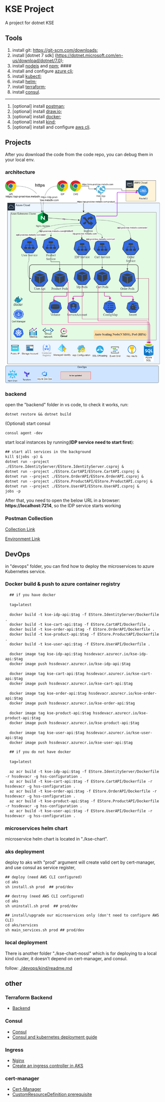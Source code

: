 # KSE Project

A project for dotnet KSE

## Tools

1. install git: https://git-scm.com/downloads;
2. install \[dotnet 7 sdk\] (https://dotnet.microsoft.com/en-us/download/dotnet/7.0);
3. install [nodejs](https://nodejs.org/en/download/) and [npm](https://www.npmjs.com/package/npm); ####
4. install and configure [azure cli](https://learn.microsoft.com/en-us/cli/azure/install-azure-cli);
5. install [kubectl](https://kubernetes.io/docs/tasks/tools/);
6. install [helm](https://helm.sh/docs/intro/install/);
7. install [terraform](https://developer.hashicorp.com/terraform/tutorials/aws-get-started/install-cli);
8. install [consul](https://developer.hashicorp.com/consul/downloads?host=www.consul.io).

---

1. \[optional\] install [postman](https://www.postman.com/downloads/);
2. \[optional\] install [draw.io](https://github.com/jgraph/drawio-desktop/releases);
3. \[optional\] install [docker](https://www.docker.com/);
4. \[optional\] install [kind](https://kubernetes.io/docs/tasks/tools/#kind);
5. \[optional\] install and configure [aws cli](https://aws.amazon.com/cli/).

## Projects

After you download the code from the code repo, you can debug them in your local env.

### architecture
![architecture overview](docs/kse_architecture.drawio.png)

### backend

open the "backend" folder in vs code, to check it works, run:

```
dotnet restore && dotnet build
```

(Optional) start consul 
```
consul agent -dev
```

start local instances by running(**IDP service need to start first**):
```
## start all services in the background
kill $(jobs -p) &
dotnet run --project ./EStore.IdentityServer/EStore.IdentityServer.csproj &
dotnet run --project ./EStore.CartAPI/EStore.CartAPI.csproj &
dotnet run --project ./EStore.OrderAPI/EStore.OrderAPI.csproj &
dotnet run --project ./EStore.ProductAPI/EStore.ProductAPI.csproj &
dotnet run --project ./EStore.UserAPI/EStore.UserAPI.csproj &
jobs -p
```
After that, you need to open the below URL in a browser: **https://localhost:7214**, so the IDP service starts working

### Postman Collection
[Collection Link](https://winter-trinity-348400.postman.co/workspace/My-Workspace~d59ccc87-2082-4bd7-8bc8-ae8be4c4f63d/collection/11581725-bdb8c11c-c888-4285-a53d-7d69fc26c52d?action=share&creator=11581725)

[Environment Link](https://winter-trinity-348400.postman.co/workspace/My-Workspace~d59ccc87-2082-4bd7-8bc8-ae8be4c4f63d/environment/11581725-e96ed1e5-5ee3-4019-a4fd-90806370935c)
## DevOps

in "devops" folder, you can find how to deploy the microservices to azure Kubernetes service.

### Docker build & push to azure container registry

```
  ## if you have docker

  tag=latest

  docker build -t kse-idp-api:$tag -f EStore.IdentityServer/Dockerfile . 
  docker build -t kse-cart-api:$tag -f EStore.CartAPI/Dockerfile . 
  docker build -t kse-order-api:$tag -f EStore.OrderAPI/Dockerfile . 
  docker build -t kse-product-api:$tag -f EStore.ProductAPI/Dockerfile . 
  docker build -t kse-user-api:$tag -f EStore.UserAPI/Dockerfile . 
  
  docker image tag kse-idp-api:$tag hssdevacr.azurecr.io/kse-idp-api:$tag
  docker image push hssdevacr.azurecr.io/kse-idp-api:$tag
  
  docker image tag kse-cart-api:$tag hssdevacr.azurecr.io/kse-cart-api:$tag
  docker image push hssdevacr.azurecr.io/kse-cart-api:$tag
  
  docker image tag kse-order-api:$tag hssdevacr.azurecr.io/kse-order-api:$tag
  docker image push hssdevacr.azurecr.io/kse-order-api:$tag
  
  docker image tag kse-product-api:$tag hssdevacr.azurecr.io/kse-product-api:$tag
  docker image push hssdevacr.azurecr.io/kse-product-api:$tag
  
  docker image tag kse-user-api:$tag hssdevacr.azurecr.io/kse-user-api:$tag
  docker image push hssdevacr.azurecr.io/kse-user-api:$tag
```
```
  ## if you do not have docker
    
  tag=latest
  
  az acr build -t kse-idp-api:$tag -f EStore.IdentityServer/Dockerfile -r hssdevacr -g hss-configuration .
  az acr build -t kse-cart-api:$tag -f EStore.CartAPI/Dockerfile -r hssdevacr -g hss-configuration .
  az acr build -t kse-order-api:$tag -f EStore.OrderAPI/Dockerfile -r hssdevacr -g hss-configuration .
  az acr build -t kse-product-api:$tag -f EStore.ProductAPI/Dockerfile -r hssdevacr -g hss-configuration .
  az acr build -t kse-user-api:$tag -f EStore.UserAPI/Dockerfile -r hssdevacr -g hss-configuration .

 ```
 
### microservices helm chart

microservice helm chart is located in "./kse-chart".

### aks deployment

deploy to aks with "prod" argument will create valid cert by cert-manager, and use consul as service register,

```
## deploy (need AWS CLI configured)
cd aks
sh install.sh prod  ## prod/dev
```

```
## destroy (need AWS CLI configured)
cd aks
sh uninstall.sh prod  ## prod/dev
```

```
## install/upgrade our microservices only (don't need to configure AWS CLI)
cd aks/services
sh main_services.sh prod ## prod/dev
```

### local deployment

There is another folder "./kse-chart-nossl" which is for deploying to a local kind cluster, it doesn't depend on cert-manager, and consul.

follow: [./devops/kind/readme.md](./devops/kind/readme.md)

## other

### Terraform Backend
- [Backend](https://developer.hashicorp.com/terraform/language/settings/backends/azurerm)

###  Consul
- [Consul](https://github.com/hashicorp/consul)
- [Consul and kubernetes deployment guide](https://developer.hashicorp.com/consul/tutorials/kubernetes/kubernetes-deployment-guide)

###  Ingress
- [Nginx](https://kubernetes.github.io/ingress-nginx/)
- [Create an ingress controller in AKS](https://learn.microsoft.com/en-us/azure/aks/ingress-basic?tabs=azure-cli#create-an-ingress-controller)

### cert-manager
- [Cert-Manager](https://artifacthub.io/packages/helm/cert-manager/cert-manager)
- [CustomResourceDefinition prerequisite](https://artifacthub.io/packages/helm/cert-manager/cert-manager#installing-the-chart)

